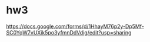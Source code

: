 # hw3
https://docs.google.com/forms/d/1HhayM76p2y-Dp5Mf-SC0YqW7vUXik5po3yfmnDdVdig/edit?usp=sharing
